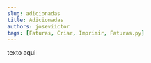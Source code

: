 ```yaml
---
slug: adicionadas
title: Adicionadas
authors: joseviictor
tags: [Faturas, Criar, Imprimir, Faturas.py]
---
```


texto aqui
